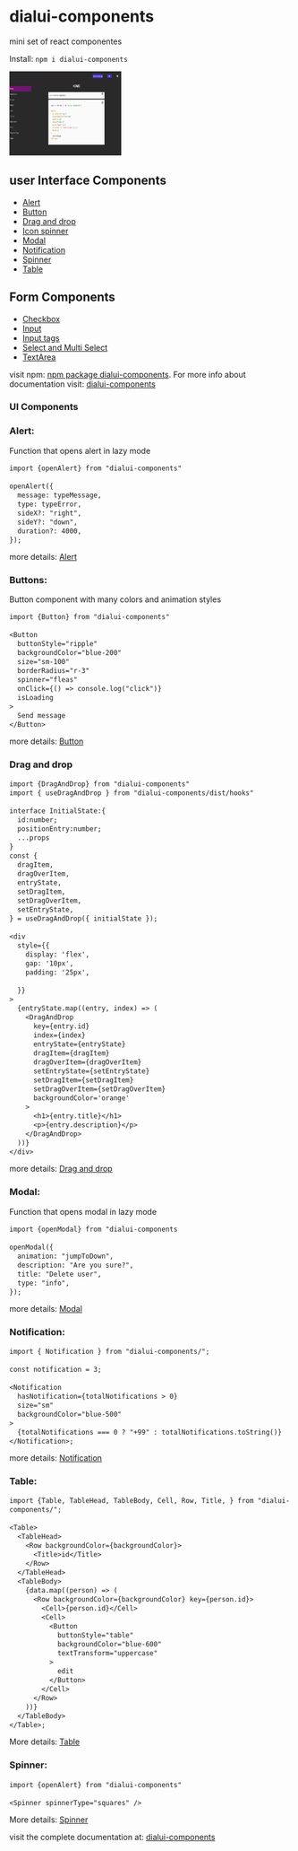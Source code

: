 # dialui-components

mini set of react componentes

Install: `npm i dialui-components`

<img src="./public/assets/dialui-components.png" alt="Descripción de la imagen" width="200" height="150">

## user Interface Components

- [Alert](https://dialui-components.netlify.app/alert)
- [Button](https://dialui-components.netlify.app/buttons)
- [Drag and drop](https://dialui-components.netlify.app/drag)
- [Icon spinner](https://dialui-components.netlify.app/icon-spinner)
- [Modal ](https://dialui-components.netlify.app/modal)
- [Notification](https://dialui-components.netlify.app/notificacion)
- [Spinner](https://dialui-components.netlify.app/spinner)
- [Table](https://dialui-components.netlify.app/table)

## Form Components

- [Checkbox](https://dialui-components.netlify.app/checkbox)
- [Input](https://dialui-components.netlify.app/input)
- [Input tags](https://dialui-components.netlify.app/input-tags)
- [Select and Multi Select](https://dialui-components.netlify.app/select)
- [TextArea](https://dialui-components.netlify.app/textarea)

visit npm: [npm package dialui-components](https://www.npmjs.com/package/dialui-components). For more info about documentation visit: [dialui-components](https://dialui-components.netlify.app)

### UI Components

### Alert:

Function that opens alert in lazy mode

```tsx
import {openAlert} from "dialui-components"

openAlert({
  message: typeMessage,
  type: typeError,
  sideX?: "right",
  sideY?: "down",
  duration?: 4000,
});
```

more details: [Alert](https://dialui-components.netlify.app/alert)

### Buttons:

Button component with many colors and animation styles

```tsx
import {Button} from "dialui-components"

<Button
  buttonStyle="ripple"
  backgroundColor="blue-200"
  size="sm-100"
  borderRadius="r-3"
  spinner="fleas"
  onClick={() => console.log("click")}
  isLoading
>
  Send message
</Button>
```

more details: [Button](https://dialui-components.netlify.app/buttons)

### Drag and drop

```tsx
import {DragAndDrop} from "dialui-components"
import { useDragAndDrop } from "dialui-components/dist/hooks"

interface InitialState:{
  id:number;
  positionEntry:number;
  ...props
}
const {
  dragItem,
  dragOverItem,
  entryState,
  setDragItem,
  setDragOverItem,
  setEntryState,
} = useDragAndDrop({ initialState });

<div
  style={{
    display: 'flex',
    gap: '10px',
    padding: '25px',

  }}
>
  {entryState.map((entry, index) => (
    <DragAndDrop
      key={entry.id}
      index={index}
      entryState={entryState}
      dragItem={dragItem}
      dragOverItem={dragOverItem}
      setEntryState={setEntryState}
      setDragItem={setDragItem}
      setDragOverItem={setDragOverItem}
      backgroundColor='orange'
    >
      <h1>{entry.title}</h1>
      <p>{entry.description}</p>
    </DragAndDrop>
  ))}
</div>
```

more details: [Drag and drop](https://dialui-components.netlify.app/drag)

### Modal:

Function that opens modal in lazy mode

```tsx
import {openModal} from "dialui-components

openModal({
  animation: "jumpToDown",
  description: "Are you sure?",
  title: "Delete user",
  type: "info",
});
```

more details: [Modal ](https://dialui-components.netlify.app/modal)

### Notification:

```tsx
import { Notification } from "dialui-components/";

const notification = 3;

<Notification
  hasNotification={totalNotifications > 0}
  size="sm"
  backgroundColor="blue-500"
>
  {totalNotifications === 0 ? "+99" : totalNotifications.toString()}
</Notification>;
```

more details: [Notification](https://dialui-components.netlify.app/notificacion)

### Table:

```tsx
import {Table, TableHead, TableBody, Cell, Row, Title, } from "dialui-components/";

<Table>
  <TableHead>
    <Row backgroundColor={backgroundColor}>
      <Title>id</Title>
    </Row>
  </TableHead>
  <TableBody>
    {data.map((person) => (
      <Row backgroundColor={backgroundColor} key={person.id}>
        <Cell>{person.id}</Cell>
        <Cell>
          <Button
            buttonStyle="table"
            backgroundColor="blue-600"
            textTransform="uppercase"
          >
            edit
          </Button>
        </Cell>
      </Row>
    ))}
  </TableBody>
</Table>;
```

More details: [Table](https://dialui-components.netlify.app/table)

### Spinner:

```tsx
import {openAlert} from "dialui-components"

<Spinner spinnerType="squares" />
```

More details: [Spinner](https://dialui-components.netlify.app/spinner)

visit the complete documentation at: [dialui-components](https://dialui-components.netlify.app)
